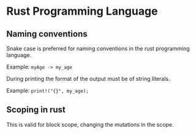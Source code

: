 # Rust Programming Language

## Naming conventions

Snake case is preferred for naming conventions in the rust programming language.

Example: `myAge -> my_age`

During printing the format of the output must be of string literals.

Example: `print!("{}", my_age);`

## Scoping in rust

This is valid for block scope, changing the mutations in the scope.
